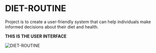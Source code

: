 # DIET-ROUTINE
Project is to create a user-friendly system that can help individuals make informed decisions about their diet and health. 

**THIS IS THE USER INTERFACE**

![DIET-ROUTINE](https://github.com/Loloski-A/DIET-ROUTINE/assets/131260075/09e05d56-f48f-4474-917e-f18a2b4f0b4c)
